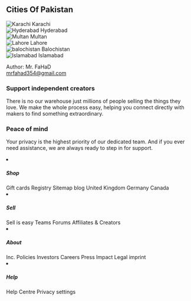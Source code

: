 <!DOCTYPE html>
<head>
    <meta charset="UTF-8" />
    <meta http-equiv="X-UA-Compatible" content="IE=edge" />
    <meta name="viewport" content="width=device-width, initial-scale=1.0" />  
<link rel="stylesheet" href="style.css">
<title>Flex</title>
    <link rel="preconnect" href="https://fonts.googleapis.com" />
    <link rel="preconnect" href="https://fonts.gstatic.com" crossorigin />
</head>
<body>
    <nav>
        <div class="topnav">
            <i class="fa-solid fa-landmark"></i>
            <i class="fa-regular fa-bars"></i>
            <i class="fa-brands fa-slack"></i>
        </div>
    </nav>
<div class="learning_position">
    <a href="https://web.whatsapp.com/">
        <i class="fa-brands fa-square-whatsapp"></i>
    </a>
</div>
<h2 class="heading">
    Cities Of Pakistan
</h2>
<div class="category_parent">
    <div class="category_box">
<img src="https://lh5.googleusercontent.com/p/AF1QipNp8lxTSseRgyeSresEc2rxG83Fl4cbmMBufEuj=w540-h312-n-k-no" alt="Karachi">
<span>Karachi</span>
    </div>
<div class="category_box">
<img src="https://i.pinimg.com/236x/79/f4/f0/79f4f02d2e60c6c51df227d4ce93b710.jpg" alt="Hyderabad">
<span>Hyderabad</span>
</div>
<div class="category_box">
<img src="https://facts.net/wp-content/uploads/2023/07/48-facts-about-multan-1688386696.jpeg" alt="Multan">
<span>Multan</span>
</div>
<div class="category_box">
<img src="https://i.pinimg.com/originals/5c/48/ad/5c48adc358ec95e42912a95a371c3ac3.jpg" alt="Lahore">
<span>Lahore</span>
</div>
<div class="category_box">
<img src="https://i.pinimg.com/736x/d0/ff/0c/d0ff0c3a371104c13ab013ce1e55e7a3.jpg" alt="balochistan">
<span>Balochistan</span>
</div>
<div class="category_box">
<img src="https://media.istockphoto.com/id/519767045/photo/shah-faisal-mosque-islamabad-pakistan.jpg?s=612x612&w=0&k=20&c=YOdDSuvmaLxQUaOMlrv58-NnqWqqlNju-w3PiaT_FuY=" alt="Islamabad">
<span>Islamabad</span>
</div>
</div>
<footer>
    <p>
        Author: Mr. FaHaD
        <br>
        <a href="mailto:mrfahad354@gmail.com">mrfahad354@gmail.com</a>
    </p>
    <border class="border1">
    <p>
        <h3>Support independent creators</h3>
There is no our warehouse just millions of people selling the things they love. We make the whole process easy, helping you connect directly with makers to find something extraordinary.
    </p></border>
<p><border class="border2">
   <h3>Peace of mind</h3>
Your privacy is the highest priority of our dedicated team. And if you ever need assistance, we are always ready to step in for support.
</p>
</border>
<div class="footerlists">
    <li><h5>
    Shop
</h5>
Gift cards
 Registry
Sitemap
blog
United Kingdom
Germany
Canada</li>
<li><h5>Sell</h5>
Sell is easy
Teams
Forums
Affiliates & Creators</li>
<li><h5>About</h5>
Inc.
Policies
Investors
Careers
Press
Impact
Legal imprint</li>
<li><h5>Help</h5>
Help Centre
Privacy settings</li></div>
</footer>
</body>
